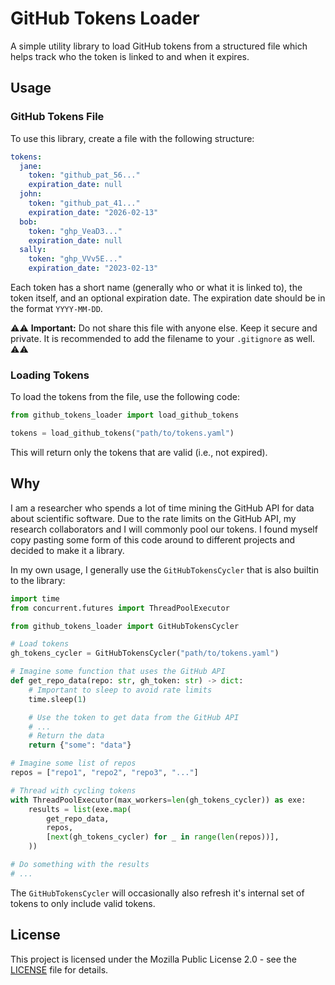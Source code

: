 # GitHub Tokens Loader

A simple utility library to load GitHub tokens from a structured file which helps track who the token is linked to and when it expires.

## Usage

### GitHub Tokens File

To use this library, create a file with the following structure:

```yaml
tokens:
  jane:
    token: "github_pat_56..."
    expiration_date: null
  john:
    token: "github_pat_41..."
    expiration_date: "2026-02-13"
  bob:
    token: "ghp_VeaD3..."
    expiration_date: null
  sally:
    token: "ghp_VVv5E..."
    expiration_date: "2023-02-13"
```

Each token has a short name (generally who or what it is linked to), the token itself, and an optional expiration date. The expiration date should be in the format `YYYY-MM-DD`.

⚠️⚠️ **Important:** Do not share this file with anyone else. Keep it secure and private. It is recommended to add the filename to your `.gitignore` as well. ⚠️⚠️

### Loading Tokens

To load the tokens from the file, use the following code:

```python
from github_tokens_loader import load_github_tokens

tokens = load_github_tokens("path/to/tokens.yaml")
```

This will return only the tokens that are valid (i.e., not expired).

## Why

I am a researcher who spends a lot of time mining the GitHub API for data about scientific software. Due to the rate limits on the GitHub API, my research collaborators and I will commonly pool our tokens. I found myself copy pasting some form of this code around to different projects and decided to make it a library.

In my own usage, I generally use the `GitHubTokensCycler` that is also builtin to the library:

```python
import time
from concurrent.futures import ThreadPoolExecutor

from github_tokens_loader import GitHubTokensCycler

# Load tokens
gh_tokens_cycler = GitHubTokensCycler("path/to/tokens.yaml")

# Imagine some function that uses the GitHub API
def get_repo_data(repo: str, gh_token: str) -> dict:
    # Important to sleep to avoid rate limits
    time.sleep(1)

    # Use the token to get data from the GitHub API
    # ...
    # Return the data
    return {"some": "data"}

# Imagine some list of repos
repos = ["repo1", "repo2", "repo3", "..."]

# Thread with cycling tokens
with ThreadPoolExecutor(max_workers=len(gh_tokens_cycler)) as exe:
    results = list(exe.map(
        get_repo_data,
        repos,
        [next(gh_tokens_cycler) for _ in range(len(repos))],
    ))

# Do something with the results
# ...
```

The `GitHubTokensCycler` will occasionally also refresh it's internal set of tokens to only include valid tokens.

## License

This project is licensed under the Mozilla Public License 2.0 - see the [LICENSE](LICENSE) file for details.